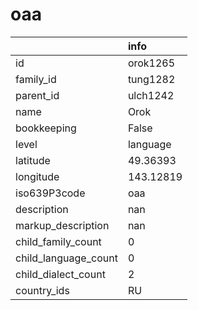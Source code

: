 # oaa
|                      | info      |
|:---------------------|:----------|
| id                   | orok1265  |
| family_id            | tung1282  |
| parent_id            | ulch1242  |
| name                 | Orok      |
| bookkeeping          | False     |
| level                | language  |
| latitude             | 49.36393  |
| longitude            | 143.12819 |
| iso639P3code         | oaa       |
| description          | nan       |
| markup_description   | nan       |
| child_family_count   | 0         |
| child_language_count | 0         |
| child_dialect_count  | 2         |
| country_ids          | RU        |